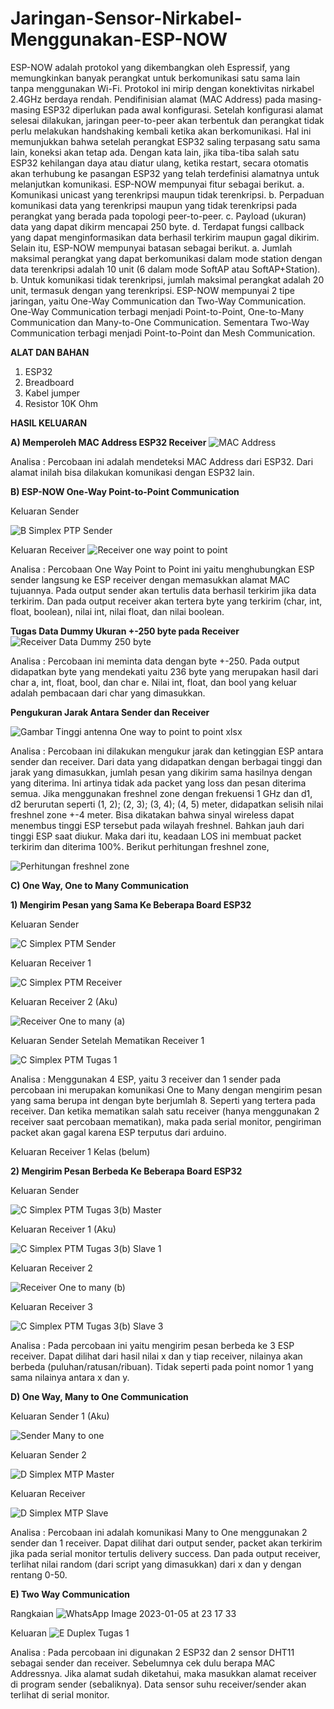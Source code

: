 # Jaringan-Sensor-Nirkabel-Menggunakan-ESP-NOW

ESP-NOW adalah protokol yang dikembangkan oleh Espressif, yang memungkinkan banyak perangkat untuk berkomunikasi satu sama lain tanpa menggunakan Wi-Fi. Protokol ini mirip dengan konektivitas nirkabel 2.4GHz berdaya rendah. Pendifinisian alamat (MAC Address) pada masing-masing ESP32 diperlukan pada awal konfigurasi. Setelah konfigurasi alamat selesai dilakukan, jaringan peer-to-peer akan terbentuk dan perangkat tidak perlu melakukan handshaking kembali ketika akan berkomunikasi. Hal ini memunjukkan bahwa setelah perangkat ESP32 saling terpasang satu sama lain, koneksi akan tetap ada. Dengan kata lain, jika tiba-tiba salah satu ESP32 kehilangan daya atau diatur ulang, ketika restart, secara otomatis akan terhubung ke pasangan ESP32 yang telah terdefinisi alamatnya untuk melanjutkan komunikasi.
ESP-NOW mempunyai fitur sebagai berikut.
a. Komunikasi unicast yang terenkripsi maupun tidak terenkripsi.
b. Perpaduan komunikasi data yang terenkripsi maupun yang tidak terenkripsi pada perangkat yang berada pada topologi peer-to-peer.
c. Payload (ukuran) data yang dapat dikirm mencapai 250 byte.
d. Terdapat fungsi callback yang dapat menginformasikan data berhasil terkirim maupun gagal dikirim.
Selain itu, ESP-NOW mempunyai batasan sebagai berikut.
a. Jumlah maksimal perangkat yang dapat berkomunikasi dalam mode station dengan data terenkripsi adalah 10 unit (6 dalam mode SoftAP atau SoftAP+Station).
b. Untuk komunikasi tidak terenkripsi, jumlah maksimal perangkat adalah 20 unit, termasuk dengan yang terenkripsi.
ESP-NOW mempunyai 2 tipe jaringan, yaitu One-Way Communication dan Two-Way Communication. One-Way Communication terbagi menjadi Point-to-Point, One-to-Many Communication dan Many-to-One Communication. Sementara Two-Way Communication terbagi menjadi Point-to-Point dan Mesh Communication.

**ALAT DAN BAHAN**
1) ESP32
2) Breadboard
3) Kabel jumper
4) Resistor 10K Ohm

**HASIL KELUARAN**

**A) Memperoleh MAC Address ESP32 Receiver**
   ![MAC Address](https://user-images.githubusercontent.com/118364435/206248766-90fccff1-2d21-45b1-985c-32f515150bb0.jpeg)



Analisa : Percobaan ini adalah mendeteksi MAC Address dari ESP32. Dari alamat inilah bisa dilakukan komunikasi dengan ESP32 lain.

**B) ESP-NOW One-Way Point-to-Point Communication**
   
   Keluaran Sender
   
![B  Simplex PTP Sender](https://user-images.githubusercontent.com/118364435/210263182-1f75d640-de70-4a4e-97d3-d0d380d9bc63.png)


   Keluaran Receiver
   ![Receiver one way point to point](https://user-images.githubusercontent.com/118364435/206249400-a70ed2a4-f6b8-46f5-b6ef-b1801506354d.jpeg)
   
   
   Analisa : Percobaan One Way Point to Point ini yaitu menghubungkan ESP sender langsung ke ESP receiver dengan memasukkan alamat MAC tujuannya. Pada output sender akan tertulis data berhasil terkirim jika data terkirim. Dan pada output receiver akan tertera byte yang terkirim (char, int, float, boolean), nilai int, nilai float, dan nilai boolean.
   
   **Tugas Data Dummy Ukuran +-250 byte pada Receiver**
   ![Receiver Data Dummy 250 byte](https://user-images.githubusercontent.com/118364435/206249952-47eb1f2e-0ecc-4f33-849e-4cf7716a46cf.jpeg)
   
   
   Analisa : Percobaan ini meminta data dengan byte +-250. Pada output didapatkan byte yang mendekati yaitu 236 byte yang merupakan hasil dari char a, int, float, bool, dan char e. Nilai int, float, dan bool yang keluar adalah pembacaan dari char yang dimasukkan.
   
   **Pengukuran Jarak Antara Sender dan Receiver**
   
![Gambar Tinggi antenna One way to point to point xlsx](https://user-images.githubusercontent.com/118364435/210261951-761b5321-669e-4fc0-823c-2b9944345291.png)

   
   
   Analisa : Percobaan ini dilakukan mengukur jarak dan ketinggian ESP antara sender dan receiver. Dari data yang didapatkan dengan berbagai tinggi dan jarak yang dimasukkan, jumlah pesan yang dikirim sama hasilnya dengan yang diterima. Ini artinya tidak ada packet yang loss dan pesan diterima semua. Jika menggunakan freshnel zone dengan frekuensi 1 GHz dan d1, d2 berurutan seperti (1, 2); (2, 3); (3, 4); (4, 5) meter, didapatkan selisih nilai freshnel zone +-4 meter. Bisa dikatakan bahwa sinyal wireless dapat menembus tinggi ESP tersebut pada wilayah freshnel. Bahkan jauh dari tinggi ESP saat diukur. Maka dari itu, keadaan LOS ini membuat packet terkirim dan diterima 100%. Berikut perhitungan freshnel zone,
   
   ![Perhitungan freshnel zone](https://user-images.githubusercontent.com/118364435/210935465-fa9a9280-6514-49e0-918c-fc8d3320eb3e.PNG)

   
**C) One Way, One to Many Communication**

   **1) Mengirim Pesan yang Sama Ke Beberapa Board ESP32**
  
  Keluaran Sender
  
![C  Simplex PTM Sender](https://user-images.githubusercontent.com/118364435/210262013-7c4296aa-c2f2-449c-8968-e28fc0ad2f04.png)
        
        
  Keluaran Receiver 1
  
![C  Simplex PTM Receiver](https://user-images.githubusercontent.com/118364435/210262046-8aed3cf9-e532-4659-9eb0-cdb6053db34e.png)
                  
                  
  Keluaran Receiver 2 (Aku)
  
  ![Receiver One to many (a)](https://user-images.githubusercontent.com/118364435/206256450-e9c84540-2799-4772-9213-293b1802c539.jpeg)
        
          
  Keluaran Sender Setelah Mematikan Receiver 1
  
![C  Simplex PTM Tugas 1](https://user-images.githubusercontent.com/118364435/210264524-13c12f4a-bd52-42ac-a60f-ceaff68f148e.png)

  
  Analisa : Menggunakan 4 ESP, yaitu 3 receiver dan 1 sender pada percobaan ini merupakan komunikasi One to Many dengan mengirim pesan yang sama berupa int dengan byte berjumlah 8. Seperti yang tertera pada receiver. Dan ketika mematikan salah satu receiver (hanya menggunakan 2 receiver saat percobaan mematikan), maka pada serial monitor, pengiriman packet akan gagal karena ESP terputus dari arduino.
  
  Keluaran Receiver 1 Kelas (belum)
  
          
   **2) Mengirim Pesan Berbeda Ke Beberapa Board ESP32**
     
   Keluaran Sender
   
![C  Simplex PTM Tugas 3(b) Master](https://user-images.githubusercontent.com/118364435/210262603-6f2d8f88-7066-4209-9351-1ed68fb548f4.png)


   Keluaran Receiver 1 (Aku)
   
![C  Simplex PTM Tugas 3(b) Slave 1](https://user-images.githubusercontent.com/118364435/210262684-dbf0b2b6-1009-4e90-81d9-58def36275ce.png)
        
        
   Keluaran Receiver 2
   
![Receiver One to many (b)](https://user-images.githubusercontent.com/118364435/206256561-834c725e-d62e-4e39-bc3a-0944ed3b1777.jpeg)
   
   
   Keluaran Receiver 3
   
![C  Simplex PTM Tugas 3(b) Slave 3](https://user-images.githubusercontent.com/118364435/210262633-c5e9eaa7-15cb-458f-b285-cda627909679.png)
          
          
   Analisa : Pada percobaan ini yaitu mengirim pesan berbeda ke 3 ESP receiver. Dapat dilihat dari hasil nilai x dan y tiap receiver, nilainya akan berbeda (puluhan/ratusan/ribuan). Tidak seperti pada point nomor 1 yang sama nilainya antara x dan y.
   
**D) One Way, Many to One Communication**

   Keluaran Sender 1 (Aku)
   
![Sender Many to one](https://user-images.githubusercontent.com/118364435/206255892-f2f618ec-95de-4e8c-9175-221b0f730c1f.jpeg)
    
    
   Keluaran Sender 2
   
![D  Simplex MTP Master](https://user-images.githubusercontent.com/118364435/210262725-f5fc17cd-c21b-46ad-9841-6357461b59d6.png)
  
     
   Keluaran Receiver
   
![D  Simplex MTP Slave](https://user-images.githubusercontent.com/118364435/210262748-81f3cc3c-855d-4151-b852-6f830f47dd8d.png)


   Analisa : Percobaan ini adalah komunikasi Many to One menggunakan 2 sender dan 1 receiver. Dapat dilihat dari output sender, packet akan terkirim jika pada serial monitor tertulis delivery success. Dan pada output receiver, terlihat nilai random (dari script yang dimasukkan) dari x dan y dengan rentang 0-50.
   
**E) Two Way Communication**

Rangkaian
![WhatsApp Image 2023-01-05 at 23 17 33](https://user-images.githubusercontent.com/118364435/210829011-4f865df9-b9c0-4f5f-b619-ae3e7cbd937d.jpeg)

Keluaran
![E  Duplex Tugas 1](https://user-images.githubusercontent.com/118364435/210829077-2772452c-b7d2-4ada-aa2d-433a771db900.png)

Analisa : Pada percobaan ini digunakan 2 ESP32 dan 2 sensor DHT11 sebagai sender dan receiver. Sebelumnya cek dulu berapa MAC Addressnya. Jika alamat sudah diketahui, maka masukkan alamat receiver di program sender (sebaliknya). Data sensor suhu receiver/sender akan terlihat di serial monitor.
     



